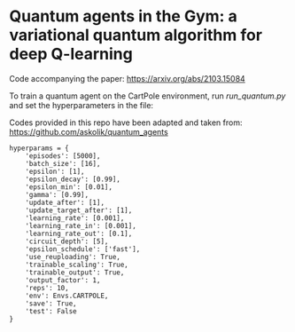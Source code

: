 # Quantum agents in the Gym: a variational quantum algorithm for deep Q-learning

Code accompanying the paper: https://arxiv.org/abs/2103.15084

To train a quantum agent on the CartPole environment, run *run_quantum.py* and set the hyperparameters in the file:

Codes provided in this repo have been adapted and taken from: https://github.com/askolik/quantum_agents


    hyperparams = {
        'episodes': [5000],
        'batch_size': [16],
        'epsilon': [1],
        'epsilon_decay': [0.99],
        'epsilon_min': [0.01],
        'gamma': [0.99],
        'update_after': [1],
        'update_target_after': [1],
        'learning_rate': [0.001],
        'learning_rate_in': [0.001],
        'learning_rate_out': [0.1],
        'circuit_depth': [5],
        'epsilon_schedule': ['fast'],
        'use_reuploading': True,
        'trainable_scaling': True,
        'trainable_output': True,
        'output_factor': 1,
        'reps': 10,
        'env': Envs.CARTPOLE,
        'save': True,
        'test': False
    }
